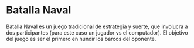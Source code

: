 # Batalla Naval
Batalla Naval es un juego tradicional de estrategia y suerte, que involucra a dos participantes
(para este caso un jugador vs el computador). El objetivo del juego es ser el primero en hundir 
los barcos del oponente. 
